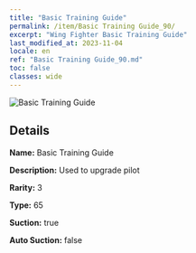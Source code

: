 ```yaml
---
title: "Basic Training Guide"
permalink: /item/Basic Training Guide_90/
excerpt: "Wing Fighter Basic Training Guide"
last_modified_at: 2023-11-04
locale: en
ref: "Basic Training Guide_90.md"
toc: false
classes: wide
---
```



 ![Basic Training Guide](/images/item/Basic_Training_Guide_p.png)



## Details

 **Name:** Basic Training Guide 

 **Description:** Used to upgrade pilot

 **Rarity:** 3 

 **Type:** 65 

 **Suction:** true 

 **Auto Suction:** false 


